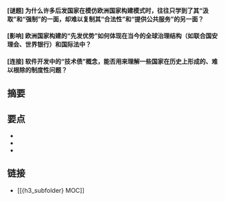 #### [谜题] 为什么许多后发国家在模仿欧洲国家构建模式时，往往只学到了其“汲取”和“强制”的一面，却难以复制其“合法性”和“提供公共服务”的另一面？


#### [影响] 欧洲国家构建的“先发优势”如何体现在当今的全球治理结构（如联合国安理会、世界银行）和国际法中？


#### [连接] 软件开发中的“技术债”概念，能否用来理解一些国家在历史上形成的、难以根除的制度性问题？


## 摘要


## 要点

- 
- 
- 

## 链接

- [[{h3_subfolder} MOC]]
